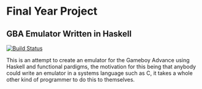# Final Year Project
## GBA Emulator Written in Haskell
[![Build Status](https://travis-ci.org/intolerable/GroupProject.svg?branch=master)](https://travis-ci.org/intolerable/GroupProject)

This is an attempt to create an emulator for the Gameboy Advance using Haskell and functional pardigms, the motivation
for this being that anybody could write an emulator in a systems language such as C, it takes a whole other kind of programmer to do this to themselves.
